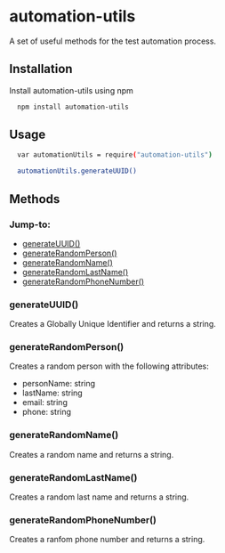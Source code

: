 # automation-utils

A set of useful methods for the test automation process.


## Installation

Install automation-utils using npm

```bash
  npm install automation-utils
```
    
## Usage

```bash
  var automationUtils = require("automation-utils")

  automationUtils.generateUUID()
```


## Methods

### Jump-to:
- [generateUUID()](#generateUUID)
- [generateRandomPerson()](#generateRandomPerson)
- [generateRandomName()](#generateRandomName)
- [generateRandomLastName()](#generateRandomLastName)
- [generateRandomPhoneNumber()](#generateRandomPhoneNumber)

### generateUUID()

Creates a Globally Unique Identifier and returns a string.

### generateRandomPerson()

Creates a random person with the following attributes:

- personName: string
- lastName: string
- email: string
- phone: string

### generateRandomName()

Creates a random name and returns a string.

### generateRandomLastName()

Creates a random last name and returns a string.

### generateRandomPhoneNumber()

Creates a ranfom phone number and returns a string.



